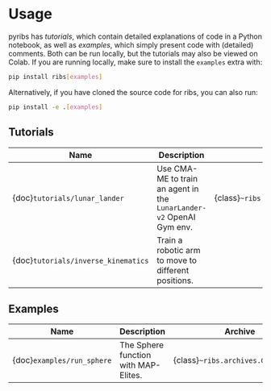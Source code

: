# Usage

pyribs has _tutorials_, which contain detailed explanations of code in a Python
notebook, as well as _examples_, which simply present code with (detailed)
comments. Both can be run locally, but the tutorials may also be viewed on
Colab. If you are running locally, make sure to install the `examples` extra
with:

```bash
pip install ribs[examples]
```

Alternatively, if you have cloned the source code for ribs, you can also run:

```bash
pip install -e .[examples]
```

## Tutorials

| Name                                | Description                                                          | Archive                             | Emitter | Optimizer | BCs |
| ----------------------------------- | -------------------------------------------------------------------- | ----------------------------------- | ------- | --------- | --- |
| {doc}`tutorials/lunar_lander`       | Use CMA-ME to train an agent in the `LunarLander-v2` OpenAI Gym env. | {class}`~ribs.archives.GridArchive` |         |           |     |
| {doc}`tutorials/inverse_kinematics` | Train a robotic arm to move to different positions.                  |                                     |         |           |     |

## Examples

| Name                       | Description                          | Archive                             | Emitter                                 | Optimizer                           | BCs |
| -------------------------- | ------------------------------------ | ----------------------------------- | --------------------------------------- | ----------------------------------- | --- |
| {doc}`examples/run_sphere` | The Sphere function with MAP-Elites. | {class}`~ribs.archives.GridArchive` | {class}`~ribs.emitters.GaussianEmitter` | {class}`~ribs.optimizers.Optimizer` |     |
